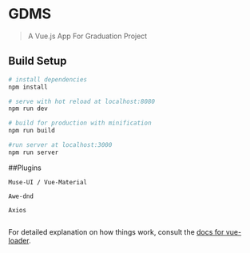 # GDMS

> A Vue.js App For Graduation Project

## Build Setup

``` bash
# install dependencies
npm install

# serve with hot reload at localhost:8080
npm run dev

# build for production with minification
npm run build

#run server at localhost:3000
npm run server
```

##Plugins
``` components libs 
Muse-UI / Vue-Material

Awe-dnd

Axios


```

For detailed explanation on how things work, consult the [docs for vue-loader](http://vuejs.github.io/vue-loader).
